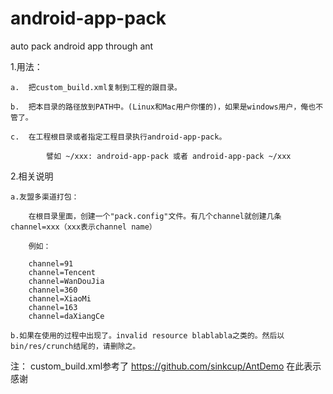 android-app-pack
================

auto pack android app through ant


1.用法：

    a.  把custom_build.xml复制到工程的跟目录。
 
    b.  把本目录的路径放到PATH中。(Linux和Mac用户你懂的)，如果是windows用户，俺也不管了。

    c.  在工程根目录或者指定工程目录执行android-app-pack。
            
            譬如 ~/xxx: android-app-pack 或者 android-app-pack ~/xxx


2.相关说明

    a.友盟多渠道打包：
    
        在根目录里面，创建一个"pack.config"文件。有几个channel就创建几条channel=xxx（xxx表示channel name）

        例如：
      
        channel=91
        channel=Tencent
        channel=WanDouJia
        channel=360
        channel=XiaoMi
        channel=163
        channel=daXiangCe      

    b.如果在使用的过程中出现了。invalid resource blablabla之类的。然后以bin/res/crunch结尾的，请删除之。

   


注：
    custom_build.xml参考了 https://github.com/sinkcup/AntDemo 在此表示感谢
 
